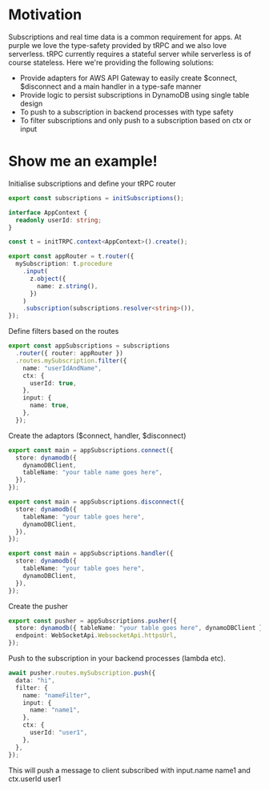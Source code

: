 # Motivation

Subscriptions and real time data is a common requirement for apps. At purple we love the type-safety provided by tRPC and we also love serverless. tRPC currently requires a stateful server while serverless is of course stateless. Here we're providing the following solutions:

- Provide adapters for AWS API Gateway to easily create $connect, $disconnect and a main handler in a type-safe manner
- Provide logic to persist subscriptions in DynamoDB using single table design
- To push to a subscription in backend processes with type safety
- To filter subscriptions and only push to a subscription based on ctx or input

# Show me an example!

Initialise subscriptions and define your tRPC router

```typescript
export const subscriptions = initSubscriptions();

interface AppContext {
  readonly userId: string;
}

const t = initTRPC.context<AppContext>().create();

export const appRouter = t.router({
  mySubscription: t.procedure
    .input(
      z.object({
        name: z.string(),
      })
    )
    .subscription(subscriptions.resolver<string>()),
});
```

Define filters based on the routes

```typescript
export const appSubscriptions = subscriptions
  .router({ router: appRouter })
  .routes.mySubscription.filter({
    name: "userIdAndName",
    ctx: {
      userId: true,
    },
    input: {
      name: true,
    },
  });
```

Create the adaptors ($connect, handler, $disconnect)

```typescript
export const main = appSubscriptions.connect({
  store: dynamodb({
    dynamoDBClient,
    tableName: "your table name goes here",
  }),
});
```

```typescript
export const main = appSubscriptions.disconnect({
  store: dynamodb({
    tableName: "your table goes here",
    dynamoDBClient,
  }),
});
```

```typescript
export const main = appSubscriptions.handler({
  store: dynamodb({
    tableName: "your table goes here",
    dynamoDBClient,
  }),
});
```

Create the pusher

```typescript
export const pusher = appSubscriptions.pusher({
  store: dynamodb({ tableName: "your table goes here", dynamoDBClient }),
  endpoint: WebSocketApi.WebsocketApi.httpsUrl,
});
```

Push to the subscription in your backend processes (lambda etc).

```typescript
await pusher.routes.mySubscription.push({
  data: "hi",
  filter: {
    name: "nameFilter",
    input: {
      name: "name1",
    },
    ctx: {
      userId: "user1",
    },
  },
});
```

This will push a message to client subscribed with input.name name1 and ctx.userId user1
